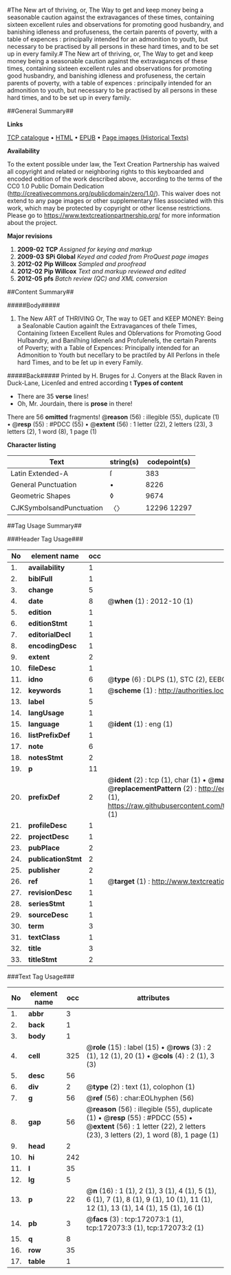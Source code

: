 #The New art of thriving, or, The Way to get and keep money being a seasonable caution against the extravagances of these times, containing sixteen excellent rules and observations for promoting good husbandry, and banishing idleness and profuseness, the certain parents of poverty, with a table of expences : principally intended for an admonition to youth, but necessary to be practised by all persons in these hard times, and to be set up in every family.#
The New art of thriving, or, The Way to get and keep money being a seasonable caution against the extravagances of these times, containing sixteen excellent rules and observations for promoting good husbandry, and banishing idleness and profuseness, the certain parents of poverty, with a table of expences : principally intended for an admonition to youth, but necessary to be practised by all persons in these hard times, and to be set up in every family.

##General Summary##

**Links**

[TCP catalogue](http://www.ota.ox.ac.uk/tcp/)  • 
[HTML](http://tei.it.ox.ac.uk/tcp/Texts-HTML/free/A89/A89940.html)  • 
[EPUB](http://tei.it.ox.ac.uk/tcp/Texts-EPUB/free/A89/A89940.epub) • 
[Page images (Historical Texts)](https://historicaltexts.jisc.ac.uk/eebo-43663312e)

**Availability**

To the extent possible under law, the Text Creation Partnership has waived all copyright and related or neighboring rights to this keyboarded and encoded edition of the work described above, according to the terms of the CC0 1.0 Public Domain Dedication (http://creativecommons.org/publicdomain/zero/1.0/). This waiver does not extend to any page images or other supplementary files associated with this work, which may be protected by copyright or other license restrictions. Please go to https://www.textcreationpartnership.org/ for more information about the project.

**Major revisions**

1. __2009-02__ __TCP__ *Assigned for keying and markup*
1. __2009-03__ __SPi Global__ *Keyed and coded from ProQuest page images*
1. __2012-02__ __Pip Willcox__ *Sampled and proofread*
1. __2012-02__ __Pip Willcox__ *Text and markup reviewed and edited*
1. __2012-05__ __pfs__ *Batch review (QC) and XML conversion*

##Content Summary##

#####Body#####

1. The New ART of THRIVING Or, The way to GET and KEEP MONEY: Being a Seaſonable Caution againſt the Extravagances of theſe Times, Containing ſixteen Excellent Rules and Obſervations for Promoting Good Huſbandry, and Baniſhing Idleneſs and Profuſeneſs, the certain Parents of Poverty; with a Table of Expences: Principally intended for an Admonition to Youth but neceſſary to be practiſed by All Perſons in theſe hard Times, and to be ſet up in every Family.

#####Back#####
Printed by H. Bruges for J. Conyers at the Black Raven in Duck-Lane, Licenſed and entred according t
**Types of content**

  * There are 35 **verse** lines!
  * Oh, Mr. Jourdain, there is **prose** in there!

There are 56 **omitted** fragments! 
 @__reason__ (56) : illegible (55), duplicate (1)  •  @__resp__ (55) : #PDCC (55)  •  @__extent__ (56) : 1 letter (22), 2 letters (23), 3 letters (2), 1 word (8), 1 page (1)

**Character listing**


|Text|string(s)|codepoint(s)|
|---|---|---|
|Latin Extended-A|ſ|383|
|General Punctuation|•|8226|
|Geometric Shapes|◊|9674|
|CJKSymbolsandPunctuation|〈〉|12296 12297|

##Tag Usage Summary##

###Header Tag Usage###

|No|element name|occ|attributes|
|---|---|---|---|
|1.|__availability__|1||
|2.|__biblFull__|1||
|3.|__change__|5||
|4.|__date__|8| @__when__ (1) : 2012-10 (1)|
|5.|__edition__|1||
|6.|__editionStmt__|1||
|7.|__editorialDecl__|1||
|8.|__encodingDesc__|1||
|9.|__extent__|2||
|10.|__fileDesc__|1||
|11.|__idno__|6| @__type__ (6) : DLPS (1), STC (2), EEBO-CITATION (1), OCLC (1), VID (1)|
|12.|__keywords__|1| @__scheme__ (1) : http://authorities.loc.gov/ (1)|
|13.|__label__|5||
|14.|__langUsage__|1||
|15.|__language__|1| @__ident__ (1) : eng (1)|
|16.|__listPrefixDef__|1||
|17.|__note__|6||
|18.|__notesStmt__|2||
|19.|__p__|11||
|20.|__prefixDef__|2| @__ident__ (2) : tcp (1), char (1)  •  @__matchPattern__ (2) : ([0-9\-]+):([0-9IVX]+) (1), (.+) (1)  •  @__replacementPattern__ (2) : http://eebo.chadwyck.com/downloadtiff?vid=$1&page=$2 (1), https://raw.githubusercontent.com/textcreationpartnership/Texts/master/tcpchars.xml#$1 (1)|
|21.|__profileDesc__|1||
|22.|__projectDesc__|1||
|23.|__pubPlace__|2||
|24.|__publicationStmt__|2||
|25.|__publisher__|2||
|26.|__ref__|1| @__target__ (1) : http://www.textcreationpartnership.org/docs/. (1)|
|27.|__revisionDesc__|1||
|28.|__seriesStmt__|1||
|29.|__sourceDesc__|1||
|30.|__term__|3||
|31.|__textClass__|1||
|32.|__title__|3||
|33.|__titleStmt__|2||


###Text Tag Usage###

|No|element name|occ|attributes|
|---|---|---|---|
|1.|__abbr__|3||
|2.|__back__|1||
|3.|__body__|1||
|4.|__cell__|325| @__role__ (15) : label (15)  •  @__rows__ (3) : 2 (1), 12 (1), 20 (1)  •  @__cols__ (4) : 2 (1), 3 (3)|
|5.|__desc__|56||
|6.|__div__|2| @__type__ (2) : text (1), colophon (1)|
|7.|__g__|56| @__ref__ (56) : char:EOLhyphen (56)|
|8.|__gap__|56| @__reason__ (56) : illegible (55), duplicate (1)  •  @__resp__ (55) : #PDCC (55)  •  @__extent__ (56) : 1 letter (22), 2 letters (23), 3 letters (2), 1 word (8), 1 page (1)|
|9.|__head__|2||
|10.|__hi__|242||
|11.|__l__|35||
|12.|__lg__|5||
|13.|__p__|22| @__n__ (16) : 1 (1), 2 (1), 3 (1), 4 (1), 5 (1), 6 (1), 7 (1), 8 (1), 9 (1), 10 (1), 11 (1), 12 (1), 13 (1), 14 (1), 15 (1), 16 (1)|
|14.|__pb__|3| @__facs__ (3) : tcp:172073:1 (1), tcp:172073:3 (1), tcp:172073:2 (1)|
|15.|__q__|8||
|16.|__row__|35||
|17.|__table__|1||
